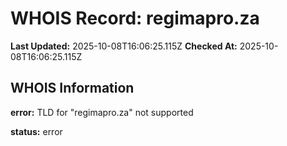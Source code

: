 # WHOIS Record: regimapro.za

**Last Updated:** 2025-10-08T16:06:25.115Z
**Checked At:** 2025-10-08T16:06:25.115Z

## WHOIS Information

**error:** TLD for "regimapro.za" not supported

**status:** error

